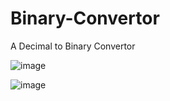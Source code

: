 # Binary-Convertor
A Decimal to Binary Convertor

![image](https://github.com/user-attachments/assets/66ef50a4-ad96-48db-aaad-0a248d32421e)

![image](https://github.com/user-attachments/assets/df55ee28-7e04-461b-92b9-c4a84ae0d6ba)
